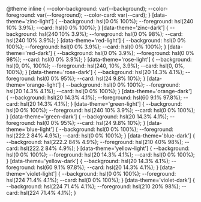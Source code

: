 @theme inline {
  --color-background: var(--background);
  --color-foreground: var(--foreground);
  --color-card: var(--card);
}
[data-theme='zinc-light'] {
  --background: hsl(0 0% 100%);
  --foreground: hsl(240 10% 3.9%);
  --card: hsl(0 0% 100%);
}
[data-theme='zinc-dark'] {
  --background: hsl(240 10% 3.9%);
  --foreground: hsl(0 0% 98%);
  --card: hsl(240 10% 3.9%);
}
[data-theme='red-light'] {
  --background: hsl(0 0% 100%);
  --foreground: hsl(0 0% 3.9%);
  --card: hsl(0 0% 100%);
}
[data-theme='red-dark'] {
  --background: hsl(0 0% 3.9%);
  --foreground: hsl(0 0% 98%);
  --card: hsl(0 0% 3.9%);
}
[data-theme='rose-light'] {
  --background: hsl(0, 0%, 100%);
  --foreground: hsl(240, 10%, 3.9%);
  --card: hsl(0, 0%, 100%);
}
[data-theme='rose-dark'] {
  --background: hsl(20 14.3% 4.1%);
  --foreground: hsl(0 0% 95%);
  --card: hsl(24 9.8% 10%);
}
[data-theme='orange-light'] {
  --background: hsl(0 0% 100%);
  --foreground: hsl(20 14.3% 4.1%);
  --card: hsl(0 0% 100%);
}
[data-theme='orange-dark'] {
  --background: hsl(20 14.3% 4.1%);
  --foreground: hsl(60 9.1% 97.8%);
  --card: hsl(20 14.3% 4.1%);
}
[data-theme='green-light'] {
  --background: hsl(0 0% 100%);
  --foreground: hsl(240 10% 3.9%);
  --card: hsl(0 0% 100%);
}
[data-theme='green-dark'] {
  --background: hsl(20 14.3% 4.1%);
  --foreground: hsl(0 0% 95%);
  --card: hsl(24 9.8% 10%);
}
[data-theme='blue-light'] {
  --background: hsl(0 0% 100%);
  --foreground: hsl(222.2 84% 4.9%);
  --card: hsl(0 0% 100%);
}
[data-theme='blue-dark'] {
  --background: hsl(222.2 84% 4.9%);
  --foreground: hsl(210 40% 98%);
  --card: hsl(222.2 84% 4.9%);
}
[data-theme='yellow-light'] {
  --background: hsl(0 0% 100%);
  --foreground: hsl(20 14.3% 4.1%);
  --card: hsl(0 0% 100%);
}
[data-theme='yellow-dark'] {
  --background: hsl(20 14.3% 4.1%);
  --foreground: hsl(60 9.1% 97.8%);
  --card: hsl(20 14.3% 4.1%);
}
[data-theme='violet-light'] {
  --background: hsl(0 0% 100%);
  --foreground: hsl(224 71.4% 4.1%);
  --card: hsl(0 0% 100%);
}
[data-theme='violet-dark'] {
  --background: hsl(224 71.4% 4.1%);
  --foreground: hsl(210 20% 98%);
  --card: hsl(224 71.4% 4.1%);
}

